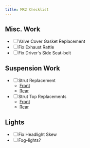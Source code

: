 ```yaml
---
title: MR2 Checklist
---
```


## Misc. Work
* <input type="checkbox" />Valve Cover Gasket Replacement
* <input type="checkbox" />Fix Exhaust Rattle
* <input type="checkbox" />Fix Driver's Side Seat-belt

## Suspension Work
* <input type="checkbox" />Strut Replacement
    * [Front](https://twosrus.com/catalog/product_info.php?products_id#135)
    * [Rear](https://twosrus.com/catalog/product_info.php?products_id#136)
* <input type="checkbox" />Strut Top Replacements
    * [Front](https://twosrus.com/catalog/product_info.php?products_id#563)
    * [Rear](https://twosrus.com/catalog/product_info.php?products_id#586)

## Lights
* <input type="checkbox" />Fix Headlight Skew
* <input type="checkbox" />Fog-lights?
